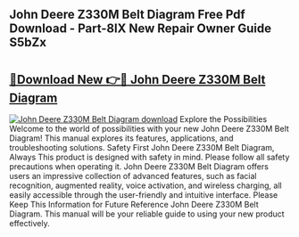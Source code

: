 ## John Deere Z330M Belt Diagram Free Pdf Download - Part-8lX New Repair Owner Guide S5bZx

# <h2><a href="http://dfhefx.blite.top/?on=John+Deere+Z330M+Belt+Diagram">🔗Download New 👉🔴 John Deere Z330M Belt Diagram</a></h2>

[![John Deere Z330M Belt Diagram download](https://i.imgur.com/lujVjoI.png)](http://dfhefx.blite.top/?on=John+Deere+Z330M+Belt+Diagram)
Explore the Possibilities Welcome to the world of possibilities with your new John Deere Z330M Belt Diagram! This manual explores its features, applications, and troubleshooting solutions. Safety First John Deere Z330M Belt Diagram, Always This product is designed with safety in mind. Please follow all safety precautions when operating it. John Deere Z330M Belt Diagram offers users an impressive collection of advanced features, such as facial recognition, augmented reality, voice activation, and wireless charging, all easily accessible through the user-friendly and intuitive interface. Please Keep This Information for Future Reference John Deere Z330M Belt Diagram. This manual will be your reliable guide to using your new product effectively.
